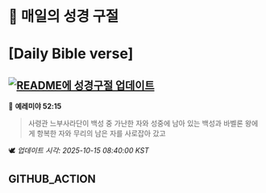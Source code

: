 # 🙏 매일의 성경 구절
# [Daily Bible verse]
## [![README에 성경구절 업데이트](https://github.com/DONGSUKA/first_test/actions/workflows/update-readme-bible.yml/badge.svg)](https://github.com/DONGSUKA/first_test/actions/workflows/update-readme-bible.yml)
<!-- START_BIBLE_VERSE -->
📖 **예레미야 52:15**
> 사령관 느부사라단이 백성 중 가난한 자와 성중에 남아 있는 백성과 바벨론 왕에게 항복한 자와 무리의 남은 자를 사로잡아 갔고

🕊️ _업데이트 시각: 2025-10-15 08:40:00 KST_
  <!-- END_BIBLE_VERSE -->
## GITHUB_ACTION
